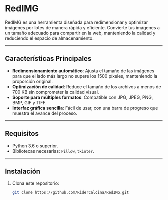 # RedIMG

RedIMG es una herramienta diseñada para redimensionar y optimizar imágenes por lotes de manera rápida y eficiente. Convierte tus imágenes a un tamaño adecuado para compartir en la web, manteniendo la calidad y reduciendo el espacio de almacenamiento.

---

## Características Principales

- **Redimensionamiento automático**: Ajusta el tamaño de las imágenes para que el lado más largo no supere los 1500 píxeles, manteniendo la proporción original.
- **Optimización de calidad**: Reduce el tamaño de los archivos a menos de 700 KB sin comprometer la calidad visual.
- **Soporte para múltiples formatos**: Compatible con JPG, JPEG, PNG, BMP, GIF y TIFF.
- **Interfaz gráfica sencilla**: Fácil de usar, con una barra de progreso que muestra el avance del proceso.

---

## Requisitos

- Python 3.6 o superior.
- Bibliotecas necesarias: `Pillow`, `tkinter`.

---

## Instalación

1. Clona este repositorio:
   ```bash
   git clone https://github.com/RiderCalcina/RedIMG.git
